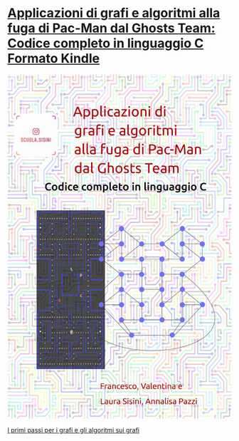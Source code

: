 # [Applicazioni di grafi e algoritmi alla fuga di Pac-Man dal Ghosts Team: Codice completo in linguaggio C Formato Kindle](https://www.amazon.it/Applicazioni-grafi-algoritmi-Pac-Man-Ghosts-ebook/dp/B087GLBPNM/)
![KIndle](mezza.jpg)

[I primi passi per i grafi e gli algoritmi sui grafi](https://www.amazon.it/Applicazioni-grafi-algoritmi-Pac-Man-Ghosts-ebook/dp/B087GLBPNM/)


